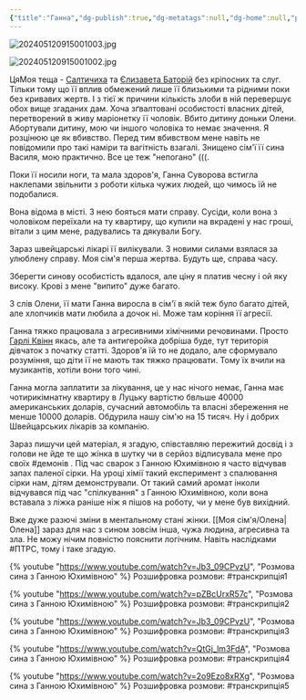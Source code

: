 ```yaml
---
{"title":"Ганна","dg-publish":true,"dg-metatags":null,"dg-home":null,"permalink":"/sim-ya-suvorovih/ganna/","dgPassFrontmatter":true,"noteIcon":""}
---
```


![202405120915001003.jpg](/img/user/202405120915001003.jpg)

![202405120915001002.jpg](/img/user/202405120915001002.jpg)

ЦяМоя теща - [Салтичиха](https://uk.m.wikipedia.org/wiki/%D0%A1%D0%B0%D0%BB%D1%82%D0%B8%D0%BA%D0%BE%D0%B2%D0%B0_%D0%94%D0%B0%D1%80'%D1%8F_%D0%9C%D0%B8%D0%BA%D0%BE%D0%BB%D0%B0%D1%97%D0%B2%D0%BD%D0%B0) та [Єлизавета Баторій](https://uk.m.wikipedia.org/wiki/%D0%84%D0%BB%D0%B8%D0%B7%D0%B0%D0%B2%D0%B5%D1%82%D0%B0_%D0%91%D0%B0%D1%82%D0%BE%D1%80%D1%96%D0%B9) без кріпосних та слуг. Тільки тому що її вплив обмежений лише її близькими та рідними поки без кривавих жертв. І з тієї ж причини кількість злоби в ній перевершує обох вище згаданих дам. Хоча зґвалтовані  особистості власних дітей, перетворений в живу маріонетку її чоловік. Вбито дитину доньки Олени. Абортували дитину, мою чи іншого чоловіка то немає значення. Я розцінюю це як вбивство. Перед тим вбивством мене навіть не повідомили про такі наміри та вагітність взагалі. Знищено сім'ї її сина Василя, мою практично. Все це теж "непогано" (((. 

Поки її носили ноги, та мала здоров'я, Ганна Суворова встигла наклепами звільнити з роботи кілька чужих людей, що чимось їй не подобалися.

Вона відома в місті. З нею бояться мати справу. Сусіди, коли вона з чоловіком переїхали на ту квартиру, що купили на вкрадені у нас гроші, вітали з цим мене, радувались та дякували Богу.

Зараз швейцарські лікарі її вилікували. З новими силами взялася за улюблену справу. Моя сім'я перша жертва. Будуть ще, справа часу.

Зберегти синову особистість вдалося, але ціну я платив чесну і ой яку високу. Крові з мене "випито" дуже багато.

З слів Олени, її мати Ганна виросла в сім'ї в якій теж було багато дітей, але хлопчиків мати любила а дочок ні. Може там коріння її агресії.

Ганна тяжко працювала з агресивними хімічними речовинами. Просто [Гарлі Квінн](https://uk.m.wikipedia.org/wiki/%D0%93%D0%B0%D1%80%D0%BB%D1%96_%D0%9A%D0%B2%D1%96%D0%BD%D0%BD) якась, але та антигеройка добріша буде, тут територія дівчаток з початку статті.  Здоров'я їй то не додало, але сформувало розуміння, що діти її не мають так тяжко працювати. Тому їх вчили на музикантів, хотіли вони того чині. 

Ганна могла заплатити за лікування, це у нас нічого немає, Ганна має чотирикімнатну квартиру в Луцьку вартістю бвльше 40000 американських доларів, сучасний автомобіль та власні збереження не менше 10000 доларів. Обдурила нашу сім'ю на 15 тисяч. Ну і добрих Швейцарських лікарів за компанію.

Зараз пишучи цей матеріал, я згадую, співставляю пережитий досвід і з голови не йде те що жінка в шутку чи в серйоз відписувала мене про своїх #демонів . Під час сварок з Ганною Юхимівною я часто відчував запах паленої сірки. На уроці хімії такий експеримент з спалювання сірки нам, дітям демонстрували. От такий самий аромат інколи відчувався під час "спілкування" з Ганною Юхимівною, коли вона вставала з ліжка раніше ніж я пішов на роботу, чи у мене був вихідний.

Вже дуже разючі зміни в ментальному стані жінки. [[Моя сім'я/Олена\|Олена]] зараз для нас з сином зовсім інша, чужа людина, агресивна та зла. Не можу нічим повністю пояснити логічним. Навіть наслідками #ПТРС, тому і таке згадую.

{% youtube "https://www.youtube.com/watch?v=Jb3_09CPvzU", "Розмова сина з Ганною Юхимівною" %}
Розшифровка розмови: #транскрипція1 



{% youtube "https://www.youtube.com/watch?v=pZBcUrxR57c", "Розмова сина з Ганною Юхимівною" %}
Розшифровка розмови: #транскрипція2



{% youtube "https://www.youtube.com/watch?v=Jb3_09CPvzU", "Розмова сина з Ганною Юхимівною" %}
Розшифровка розмови: #транскрипція3

{% youtube "https://www.youtube.com/watch?v=QtGj_lm3FdA", "Розмова сина з Ганною Юхимівною" %}
Розшифровка розмови: #транскрипція4


{% youtube "https://www.youtube.com/watch?v=2o9Ezo8xRXg", "Розмова сина з Ганною Юхимівною" %}
Розшифровка розмови: #транскрипція5




